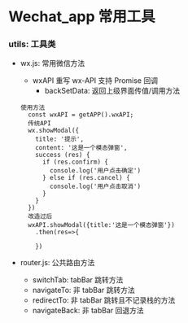 <!--
 * @Descripttion:
 * @version:
 * @Author: Zhonglai Lu
 * @Date: 2020-09-02 16:13:52
 * @LastEditors: Zhonglai Lu
 * @LastEditTime: 2020-10-27 10:12:51
-->

# Wechat_app 常用工具

### utils: 工具类

- wx.js: 常用微信方法

  - wxAPI 重写 wx-API 支持 Promise 回调
    - backSetData: 返回上级界面传值/调用方法

  ```
  使用方法
    const wxAPI = getAPP().wxAPI;
    传统API
    wx.showModal({
      title: '提示',
      content: '这是一个模态弹窗',
      success (res) {
        if (res.confirm) {
          console.log('用户点击确定')
        } else if (res.cancel) {
          console.log('用户点击取消')
        }
      }
    })
    改造过后
    wxAPI.showModal({title:'这是一个模态弹窗'})
      .then(res=>{
      
      })
  ```

- router.js: 公共路由方法
  - switchTab: tabBar 跳转方法
  - navigateTo: 非 tabBar 跳转方法
  - redirectTo: 非 tabBar 跳转且不记录栈的方法
  - navigateBack: 非 tabBar 回退方法
